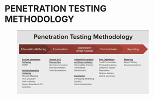 # PENETRATION TESTING METHODOLOGY

<figure><img src=".gitbook/assets/image (1) (1) (1).png" alt=""><figcaption></figcaption></figure>

